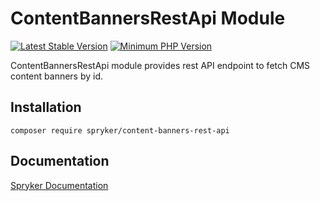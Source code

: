 # ContentBannersRestApi Module
[![Latest Stable Version](https://poser.pugx.org/spryker/content-banners-rest-api/v/stable.svg)](https://packagist.org/packages/spryker/content-banners-rest-api)
[![Minimum PHP Version](https://img.shields.io/badge/php-%3E%3D%207.3-8892BF.svg)](https://php.net/)

ContentBannersRestApi module provides rest API endpoint to fetch CMS content banners by id.

## Installation

```
composer require spryker/content-banners-rest-api
```

## Documentation

[Spryker Documentation](https://academy.spryker.com/developing_with_spryker/module_guide/modules.html)
